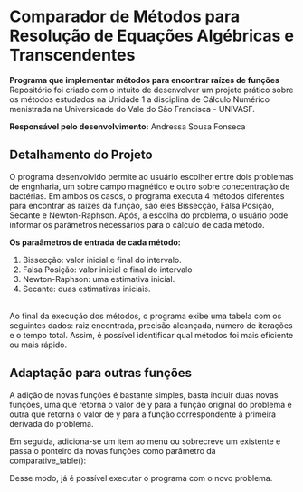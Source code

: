 # Comparador de Métodos para Resolução de Equações Algébricas e Transcendentes

__Programa que implementar métodos para encontrar raízes de funções__<br>
Repositório foi criado com o intuito de desenvolver um projeto prático sobre os métodos estudados na Unidade 1 a disciplina de Cálculo Numérico menistrada na Universidade do Vale do São Francisca - UNIVASF.

__Responsável pelo desenvolvimento:__
Andressa Sousa Fonseca

## Detalhamento do Projeto
O programa desenvolvido permite ao usuário escolher entre dois problemas de engnharia, um sobre campo magnético e outro sobre conecentração de bactérias. Em ambos os casos, o programa executa 4 métodos diferentes para encontrar
as raízes da função, são eles Bissecção, Falsa Posição, Secante e Newton-Raphson. Após, a escolha do problema, o usuário pode informar os parâmetros necessários para o cálculo de cada método.

__Os paraâmetros de entrada de cada método:__
1) Bissecção: valor inicial e final do intervalo.
2) Falsa Posição: valor inicial e final do intervalo
4) Newton-Raphson: uma estimativa inicial.
5) Secante: duas estimativas iniciais.
<br>
Ao final da execução dos métodos, o programa exibe uma tabela com os seguintes dados: raiz encontrada, precisão alcançada, número de iterações e o tempo total. Assim, é possível identificar
qual métodos foi mais eficiente ou mais rápido.

## Adaptação para outras funções
A adição de novas funções é bastante simples, basta incluir duas novas funções, uma que retorna o valor de y para a função original do problema e outra que retorna o valor de y para a função 
correspondente à primeira derivada do problema.

Em seguida, adiciona-se um item ao menu ou sobrecreve um existente e passa o ponteiro da novas funções como parâmetro da comparative_table():

Desse modo, já é possível executar o programa com o novo problema.

